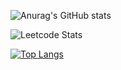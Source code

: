 ![Anurag's GitHub stats](https://github-readme-stats.vercel.app/api?username=Vulpes19&show_icons=true&theme=tokyonight&count_private=true)

![Leetcode Stats](https://leetcard.jacoblin.cool/Vulpes19?theme=nord)

[![Top Langs](https://github-readme-stats.vercel.app/api/top-langs/?username=Vulpes19)](https://github.com/Vulpes19/github-readme-stats)


<!--
**Vulpes19/Vulpes19** is a ✨ _special_ ✨ repository because its `README.md` (this file) appears on your GitHub profile.

Here are some ideas to get you started:

- 🔭 I’m currently working on ...
- 🌱 I’m currently learning ...
- 👯 I’m looking to collaborate on ...
- 🤔 I’m looking for help with ...
- 💬 Ask me about ...
- 📫 How to reach me: ...
- 😄 Pronouns: ...
- ⚡ Fun fact: ...
-->
